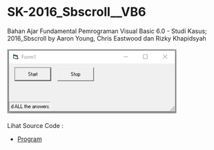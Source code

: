 # SK-2016_Sbscroll__VB6
Bahan Ajar Fundamental Pemrograman Visual Basic 6.0 - Studi Kasus; 2016_Sbscroll by Aaron Young, Chris Eastwood dan Rizky Khapidsyah<br><br>
<img src="https://github.com/RizkyKhapidsyah/SK-2016_Sbscroll__VB6/blob/main/result/001.PNG"><br><br>
Lihat Source Code : <br>
- <a href="https://github.com/RizkyKhapidsyah/SK-2016_Sbscroll__VB6/blob/main/Form1.frm">Program</a>
